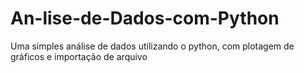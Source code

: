 # An-lise-de-Dados-com-Python
Uma simples análise de dados utilizando o python, com plotagem de gráficos e importação de arquivo
